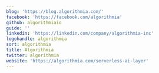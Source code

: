 ```yaml
---
blog: 'https://blog.algorithmia.com/'
facebook: 'https://facebook.com/algorithmia'
github: algorithmiaio
guide: ''
linkedin: 'https://linkedin.com/company/algorithmia-inc'
logohandle: algorithmia
sort: algorithmia
title: Algorithmia
twitter: algorithmia
website: 'https://algorithmia.com/serverless-ai-layer'
---
```

